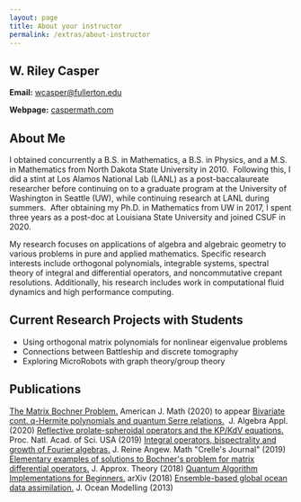 ```yaml
---
layout: page
title: About your instructor
permalink: /extras/about-instructor
---
```


## W. Riley Casper

**Email:** wcasper@fullerton.edu

**Webpage:** <a target="_parent" href="https://caspermath.com">caspermath.com</a>

## About Me

I obtained concurrently a B.S. in Mathematics, a B.S. in Physics, and a M.S. in Mathematics from North Dakota State University in 2010.  Following this, I did a stint at Los Alamos National Lab (LANL) as a post-baccalaureate researcher before continuing on to a graduate program at the University of Washington in Seattle (UW), while continuing research at LANL during summers.  After obtaining my Ph.D. in Mathematics from UW in 2017, I spent three years as a post-doc at Louisiana State University and joined CSUF in 2020.

My research focuses on applications of algebra and algebraic geometry to various problems in pure and applied mathematics. Specific research interests include orthogonal polynomials, integrable systems, spectral theory of integral and differential operators, and noncommutative crepant resolutions. Additionally, his research includes work in computational fluid dynamics and high performance computing.

## Current Research Projects with Students
* Using orthogonal matrix polynomials for nonlinear eigenvalue problems
* Connections between Battleship and discrete tomography
* Exploring MicroRobots with graph theory/group theory

## Publications
<a target="_parent" href="https://arxiv.org/abs/1803.04405">The Matrix Bochner Problem.</a> American J. Math (2020) to appear
<a target="_parent" href="https://arxiv.org/abs/2002.07895">Bivariate cont. q-Hermite polynomials and quantum Serre relations.</a>  J. Algebra Appl. (2020)
<a target="_parent" href="https://www.pnas.org/content/116/37/18310">Reflective prolate-spheroidal operators and the KP/KdV equations.</a>  Proc. Natl. Acad. of Sci. USA (2019)
<a target="_parent" href="https://doi.org/10.1515/crelle-2019-0031">Integral operators, bispectrality and growth of Fourier algebras.</a> J. Reine Angew. Math "Crelle's Journal" (2019)
<a target="_parent" href="https://www.sciencedirect.com/science/article/abs/pii/S0021904518300182">Elementary examples of solutions to Bochner's problem for matrix differential operators.</a> J. Approx. Theory (2018)
<a target="_parent" href="https://arxiv.org/abs/1804.03719">Quantum Algorithm Implementations for Beginners.</a> arXiv (2018)
<a target="_parent" href="https://www.sciencedirect.com/science/article/abs/pii/S1463500313001649">Ensemble-based global ocean data assimilation.</a> J. Ocean Modelling (2013)



